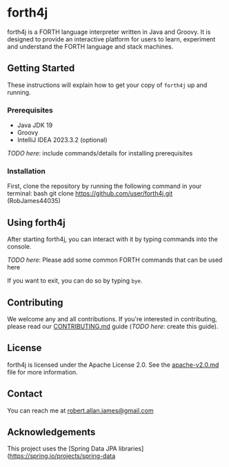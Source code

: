 # forth4j

forth4j is a FORTH language interpreter written in Java and Groovy. It is designed to provide an interactive platform
for users to learn, experiment and understand the FORTH language and stack machines.

## Getting Started

These instructions will explain how to get your copy of `forth4j` up and running.

### Prerequisites

- Java JDK 19
- Groovy
- IntelliJ IDEA 2023.3.2 (optional)

_TODO here_: include commands/details for installing prerequisites

### Installation

First, clone the repository by running the following command in your terminal:
bash git clone https://github.com/user/forth4j.git (RobJames44035)

[//]: # (Navigate into the `forth4j` directory and run the application.)

[//]: # (bash cd forth4j ./run.sh &#40;This is a TODO&#41;)

## Using forth4j

After starting forth4j, you can interact with it by typing commands into the console.

_TODO here_: Please add some common FORTH commands that can be used here

If you want to exit, you can do so by typing `bye`.

## Contributing

We welcome any and all contributions. If you're interested in contributing, please read
our [CONTRIBUTING.md](CONTRIBUTING.md) guide (_TODO here_: create this guide).

## License

forth4j is licensed under the Apache License 2.0. See the [apache-v2.0.md](apache-v2.0.md) file for more information.

## Contact

You can reach me at robert.allan.james@gmail.com

## Acknowledgements

This project uses the [Spring Data JPA libraries](https://spring.io/projects/spring-data